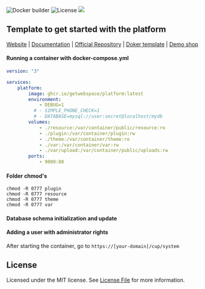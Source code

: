 ![Docker builder](https://github.com/getwebspace/platform/workflows/Docker%20builder/badge.svg)
![License](https://img.shields.io/github/license/getwebspace/platform)
![](https://visitor-badge.glitch.me/badge?page_id=getwebspace.platform.template)

## Template to get started with the platform

[Website](https://getwebspace.org/) |
[Documentation](https://github.com/getwebspace/platform/wiki) |
[Official Repository](https://github.com/getwebspace/platform) |
[Doker template](https://github.com/getwebspace/platform-template) |
[Demo shop](https://demo.getwebspace.org)

#### Running a container with docker-compose.yml

```yaml
version: "3"

services:
    platform:
        image: ghcr.io/getwebspace/platform:latest
        environment:
            - DEBUG=1
          # - SIMPLE_PHONE_CHECK=1
          # - DATABASE=mysql://user:secret@localhost/mydb
        volumes:
            - ./resource:/var/container/public/resource:ro
            - ./plugin:/var/container/plugin:rw
            - ./theme:/var/container/theme:ro
            - ./var:/var/container/var:rw
            - ./var/upload:/var/container/public/uploads:rw
        ports:
            - 9000:80
```

#### Folder chmod's
```shell script
chmod -R 0777 plugin
chmod -R 0777 resource
chmod -R 0777 theme
chmod -R 0777 var
```

#### Database schema initialization and update
#### Adding a user with administrator rights
After starting the container, go to `https://[your-domain]/cup/system`


## License
Licensed under the MIT license. See [License File](LICENSE.md) for more information.

